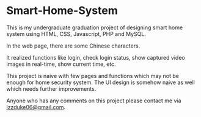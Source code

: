 # Smart-Home-System
This is my undergraduate graduation project of designing smart home system using HTML, CSS, Javascript, PHP and MySQL.

In the web page, there are some Chinese characters.

It realized functions like login, check login status, show captured video images in real-time, show current time, etc.

This project is naive with few pages and functions which may not be enough for home security system. The UI design is somehow naive as well which needs further improvements.

Anyone who has any comments on this project please contact me via lzzduke06@gmail.com.

